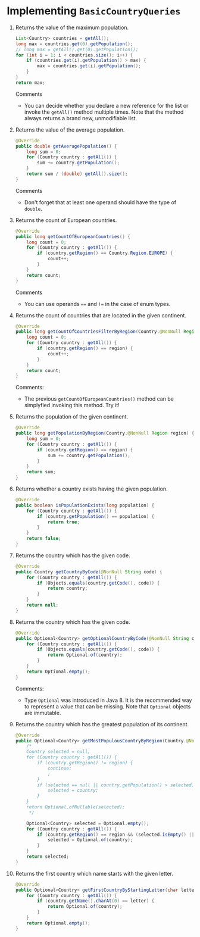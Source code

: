 # Implementing `BasicCountryQueries`

1. Returns the value of the maximum population.

    ```java
    List<Country> countries = getAll();
    long max = countries.get(0).getPopulation();
    // long max = getAll().get(0).getPopulation();
    for (int i = 1; i < countries.size(); i++) {
        if (countries.get(i).getPopulation() > max) {
            max = countries.get(i).getPopulation();
        }
    }
    return max;
    ```

    Comments

    * You can decide whether you declare a new reference for the list or invoke the `getAll()` method multiple times. Note that the method always returns a brand new, unmodifiable list.

1. Returns the value of the average population.

    ```java
    @Override
    public double getAveragePopulation() {
        long sum = 0;
        for (Country country : getAll()) {
            sum += country.getPopulation();
        }
        return sum / (double) getAll().size();
    }
    ```

    Comments

    * Don't forget that at least one operand should have the type of `double`.

1. Returns the count of European countries.

    ```java
    @Override
    public long getCountOfEuropeanCountries() {
        long count = 0;
        for (Country country : getAll()) {
            if (country.getRegion() == Country.Region.EUROPE) {
                count++;
            }
        }
        return count;
    }
    ```

    Comments

    * You can use operands `==` and `!=` in the case of enum types.

1. Returns the count of countries that are located in the given continent.

    ```java
    @Override
    public long getCountOfCountriesFilterByRegion(Country.@NonNull Region region) {
        long count = 0;
        for (Country country : getAll()) {
            if (country.getRegion() == region) {
                count++;
            }
        }
        return count;
    }
    ```

    Comments:

    * The previous `getCountOfEuropeanCountries()` method can be simplyfied invoking this method. Try it!

1. Returns the population of the given continent.

    ```java
    @Override
    public long getPopulationByRegion(Country.@NonNull Region region) {
        long sum = 0;
        for (Country country : getAll()) {
            if (country.getRegion() == region) {
                sum += country.getPopulation();
            }
        }
        return sum;
    }
    ```

1. Returns whether a country exists having the given population.

    ```java
    @Override
    public boolean isPopulationExists(long population) {
        for (Country country : getAll()) {
            if (country.getPopulation() == population) {
                return true;
            }
        }
        return false;
    }
    ```

1. Returns the country which has the given code.
    ```java
    @Override
    public Country getCountryByCode(@NonNull String code) {
        for (Country country : getAll()) {
            if (Objects.equals(country.getCode(), code)) {
                return country;
            }
        }
        return null;
    }
    ```

1. Returns the country which has the given code.
    
    ```java
    @Override
    public Optional<Country> getOptionalCountryByCode(@NonNull String code) {
        for (Country country : getAll()) {
            if (Objects.equals(country.getCode(), code)) {
                return Optional.of(country);
            }
        }
        return Optional.empty();
    }
    ```

    Comments:

    * Type `Optional` was introduced in Java 8. It is the recommended way to represent a value that can be missing. Note that `Optional` objects are immutable.

1. Returns the country which has the greatest population of its continent.
    
    ```java
    @Override
    public Optional<Country> getMostPopulousCountryByRegion(Country.@NonNull Region region) {
        /*
        Country selected = null;
        for (Country country : getAll()) {
            if (country.getRegion() != region) {
                continue;
                ;
            }
            if (selected == null || country.getPopulation() > selected.getPopulation()) {
                selected = country;
            }
        }
        return Optional.ofNullable(selected);
         */

        Optional<Country> selected = Optional.empty();
        for (Country country : getAll()) {
            if (country.getRegion() == region && (selected.isEmpty() || country.getPopulation() > selected.get().getPopulation())) {
                selected = Optional.of(country);
            }
        }
        return selected;
    }
    ```

1. Returns the first country which name starts with the given letter.
    
    ```java
    @Override
    public Optional<Country> getFirstCountryByStartingLetter(char letter) {
        for (Country country : getAll()) {
            if (country.getName().charAt(0) == letter) {
                return Optional.of(country);
            }
        }
        return Optional.empty();
    }
    ```
